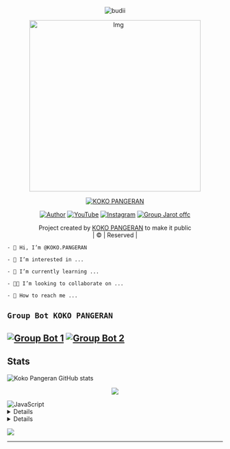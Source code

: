 <p align="center">

  <img src="http://readme-typing-svg.herokuapp.com?color=%230B80F7&center=true&vCenter=true&multiline=false&lines=WELCOME;My+name+is+Koko-Pangeran;IKUTIN-SOSIALMEDIA+SAYA!!;JANGAN+LUPA+JOIN+GROUP%2C++Bwang+%3A);jangan+lupa+kasih+start+!" alt="budii">

</p>
<div align="center">
  <p align="center">
<img src="https://telegra.ph/file/63d157733afce65388504.jpg" alt="Img" width="400" height="400"/>
</p>
 <p align="center">
<a href="#"><img title="KOKO PANGERAN" src="https://img.shields.io/badge/KOKO%20PANGERAN-red?colorA=%23ff0000&colorB=%23017e40&style=for-the-badge"></a>
</p>
  <p align="center">
<a href="https://wa.me/6283863727744"><img title="Author" src="https://img.shields.io/badge/Author-KOKO PANGERAN/JulieMwol?color=blue&style=for-the-badge&logo=whatsapp"></a>
<a href="https://youtube.com/channel/UC_nKNU3Htf4Bp_wkhj3pVXQ"><img title="YouTube" src="https://img.shields.io/badge/YouTube-Jarot Offc/JulieMwol?color=blue&style=for-the-badge&logo=Youtube"></a>
<a href="https://instagram.com/kokopangeran_"><img title="Instagram" src="https://img.shields.io/badge/Instagram-Koko Pangeran/JulieMwol?color=blue&style=for-the-badge&logo=Instagram"></a>
<a href="https://chat.whatsapp.com/IqZke0cAG6G3iVsnB9myfL"><img title="Group Jarot offc" src="https://img.shields.io/badge/Group-Jarot Offc/JulieMwol?color=blue&style=for-the-badge&logo=WhatsApp"></a>
</p>
</div>
<p align="center">
Project created by <a href="https://github.com/MendingTuru">KOKO PANGERAN</a> to make it public
    <br>
       | © |
        Reserved |
    <br> 
</p>


```-  Hi, I’m @KOKO.PANGERAN```

```-  I’m interested in ...```

```-  I’m currently learning ...```

```-  I’m looking to collaborate on ...```

```-  How to reach me ...```

## ```Group Bot KOKO PANGERAN```
[![Group Bot 1](https://img.shields.io/badge/Group%20BOT-25D366?style=for-the-badge&logo=whatsapp&logoColor=white)](https://tinyurl.com/2nchxnpa) 
[![Group Bot 2 ](https://img.shields.io/badge/Group%20BOT-25D366?style=for-the-badge&logo=whatsapp&logoColor=white)](https://tinyurl.com/2gptyhqs) 
---------

## Stats

![Koko Pangeran GitHub stats](https://github-readme-stats.vercel.app/api?username=MendingTuru&show_icons=true&theme=radical)

<p align="center"><a href="https://github.com/MendingTuru"><img src="https://github-readme-stats.vercel.app/api/top-langs/?username=KokoPangeran&theme=radical&layout=compact"></a></p>

<img alt="JavaScript" src="https://img.shields.io/badge/javascript%20-%23323330.svg?&style=for-the-badge&logo=javascript&logoColor=%23F7DF1E"/>


<details>

    <summary>&#127942 <b>GitHub Awards</b></summary><br/>

![Github Trophy](https://github-profile-trophy.vercel.app/?username=Alpiii22)

</details>

<details>

    <summary>&#127942 <b>GitHub Activity</b></summary><br/>

![Metrics](https://metrics.lecoq.io/Alpiii22?template=classic&repositories.forks=true&languages=1&languages.colors=github&languages.threshold=0%25&config.timezone=Asia%2Fpasuruan)

</details> 

![](https://visitor-badge.glitch.me/badge?page_id=Jarotr)


---
